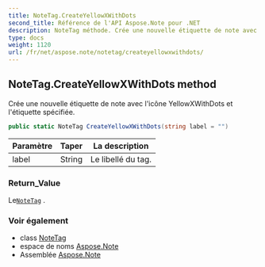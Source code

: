 ```yaml
---
title: NoteTag.CreateYellowXWithDots
second_title: Référence de l'API Aspose.Note pour .NET
description: NoteTag méthode. Crée une nouvelle étiquette de note avec licône YellowXWithDots et létiquette spécifiée.
type: docs
weight: 1120
url: /fr/net/aspose.note/notetag/createyellowxwithdots/
---
```

## NoteTag.CreateYellowXWithDots method

Crée une nouvelle étiquette de note avec l'icône YellowXWithDots et l'étiquette spécifiée.

```csharp
public static NoteTag CreateYellowXWithDots(string label = "")
```

| Paramètre | Taper | La description |
| --- | --- | --- |
| label | String | Le libellé du tag. |

### Return_Value

Le[`NoteTag`](../) .

### Voir également

* class [NoteTag](../)
* espace de noms [Aspose.Note](../../notetag/)
* Assemblée [Aspose.Note](../../../)


